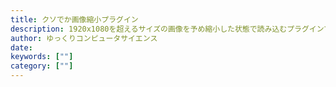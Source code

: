 ```yaml
---
title: クソでか画像縮小プラグイン
description: 1920x1080を超えるサイズの画像を予め縮小した状態で読み込むプラグインです。
author: ゆっくりコンピュータサイエンス
date:
keywords: [""]
category: [""]
---
```

